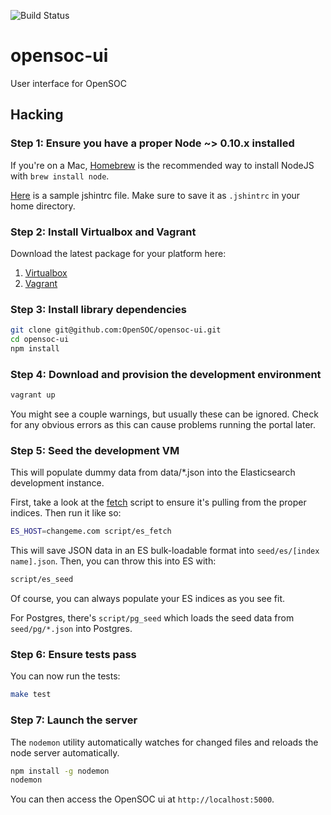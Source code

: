 ![Build Status](https://magnum.travis-ci.com/OpenSOC/opensoc-ui.svg?token=jo4ZVAV7CXvqp5459Gzo&branch=master)

opensoc-ui
==========

User interface for OpenSOC

## Hacking

### Step 1: Ensure you have a proper Node ~> 0.10.x installed

If you're on a Mac, [Homebrew](http://brew.sh) is the recommended way to install NodeJS with ```brew install node```.

[Here](.jshintrc) is a sample jshintrc file. Make sure to save it as ```.jshintrc``` in your home directory.

### Step 2: Install Virtualbox and Vagrant

Download the latest package for your platform here:

1. [Virtualbox](https://www.virtualbox.org/wiki/Downloads)
2. [Vagrant](https://www.vagrantup.com/downloads.html)

### Step 3: Install library dependencies

```bash
git clone git@github.com:OpenSOC/opensoc-ui.git
cd opensoc-ui
npm install
```

### Step 4: Download and provision the development environment

```bash
vagrant up
```

You might see a couple warnings, but usually these can be ignored. Check for any obvious errors as this can cause problems running the portal later.

###  Step 5: Seed the development VM

This will populate dummy data from data/*.json into the Elasticsearch development instance.

First, take a look at the [fetch](script/fetch.js) script to ensure it's pulling from the proper indices. Then run it like so:

```bash
ES_HOST=changeme.com script/es_fetch
```

This will save JSON data in an ES bulk-loadable format into ```seed/es/[index name].json```. Then, you can throw this into ES with:

```bash
script/es_seed
```

Of course, you can always populate your ES indices as you see fit.

For Postgres, there's ```script/pg_seed``` which loads the seed data from ```seed/pg/*.json``` into Postgres.

### Step 6: Ensure tests pass

You can now run the tests:

```bash
make test
```

### Step 7: Launch the server

The ```nodemon``` utility automatically watches for changed files and reloads the node server automatically.

```bash
npm install -g nodemon
nodemon
```

You can then access the OpenSOC ui at ```http://localhost:5000```.
